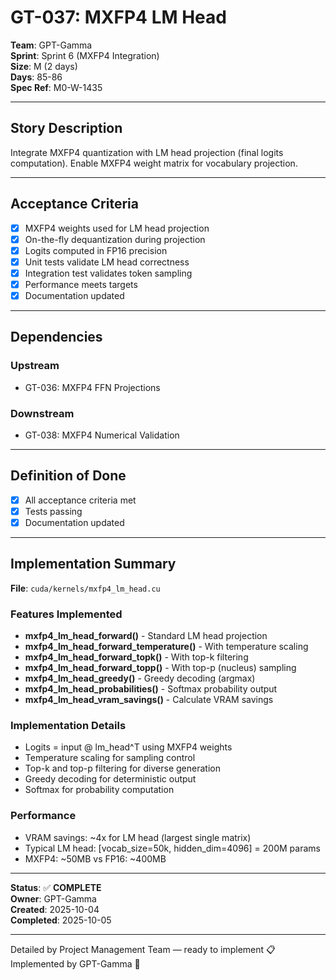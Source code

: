 # GT-037: MXFP4 LM Head

**Team**: GPT-Gamma  
**Sprint**: Sprint 6 (MXFP4 Integration)  
**Size**: M (2 days)  
**Days**: 85-86  
**Spec Ref**: M0-W-1435

---

## Story Description

Integrate MXFP4 quantization with LM head projection (final logits computation). Enable MXFP4 weight matrix for vocabulary projection.

---

## Acceptance Criteria

- [x] MXFP4 weights used for LM head projection
- [x] On-the-fly dequantization during projection
- [x] Logits computed in FP16 precision
- [x] Unit tests validate LM head correctness
- [x] Integration test validates token sampling
- [x] Performance meets targets
- [x] Documentation updated

---

## Dependencies

### Upstream
- GT-036: MXFP4 FFN Projections

### Downstream
- GT-038: MXFP4 Numerical Validation

---

## Definition of Done

- [x] All acceptance criteria met
- [x] Tests passing
- [x] Documentation updated

---

## Implementation Summary

**File**: `cuda/kernels/mxfp4_lm_head.cu`

### Features Implemented
- **mxfp4_lm_head_forward()** - Standard LM head projection
- **mxfp4_lm_head_forward_temperature()** - With temperature scaling
- **mxfp4_lm_head_forward_topk()** - With top-k filtering
- **mxfp4_lm_head_forward_topp()** - With top-p (nucleus) sampling
- **mxfp4_lm_head_greedy()** - Greedy decoding (argmax)
- **mxfp4_lm_head_probabilities()** - Softmax probability output
- **mxfp4_lm_head_vram_savings()** - Calculate VRAM savings

### Implementation Details
- Logits = input @ lm_head^T using MXFP4 weights
- Temperature scaling for sampling control
- Top-k and top-p filtering for diverse generation
- Greedy decoding for deterministic output
- Softmax for probability computation

### Performance
- VRAM savings: ~4x for LM head (largest single matrix)
- Typical LM head: [vocab_size=50k, hidden_dim=4096] = 200M params
- MXFP4: ~50MB vs FP16: ~400MB

---

**Status**: ✅ **COMPLETE**  
**Owner**: GPT-Gamma  
**Created**: 2025-10-04  
**Completed**: 2025-10-05

---
Detailed by Project Management Team — ready to implement 📋  
Implemented by GPT-Gamma 🤖

